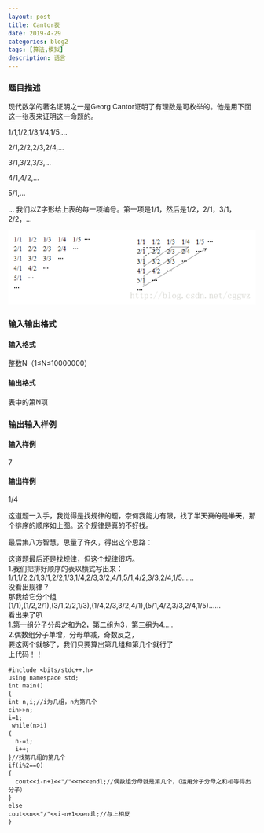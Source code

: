 ```yaml
---
layout: post
title: Cantor表
date: 2019-4-29
categories: blog2
tags: [算法,模拟]
description: 语言
---
```

### 题目描述
现代数学的著名证明之一是Georg Cantor证明了有理数是可枚举的。他是用下面这一张表来证明这一命题的。

1/1,1/2,1/3,1/4,1/5,…<br/>

2/1,2/2,2/3,2/4,…<br/>

3/1,3/2,3/3,…<br/>

4/1,4/2,…<br/>

5/1,…<br/>

… 我们以Z字形给上表的每一项编号。第一项是1/1，然后是1/2，2/1，3/1，2/2，…

![img](/img/4295.png)

### 输入输出格式
#### 输入格式
 
整数N（1≤N≤10000000）<br/>

#### 输出格式

表中的第N项

### 输出输入样例

#### 输入样例
7

#### 输出样例
1/4

这道题一入手，我觉得是找规律的题，奈何我能力有限，找了半天~~真的是半天~~，那个排序的顺序如上图。这个规律是真的不好找。<br/>

最后集八方智慧，思量了许久，得出这个思路：<br/>

这道题最后还是找规律，但这个规律很巧。<br/>
1.我们把排好顺序的表以横式写出来：<br/>
1/1,1/2,2/1,3/1,2/2,1/3,1/4,2/3,3/2,4/1,5/1,4/2,3/3,2/4,1/5…… <br/>
没看出规律？<br/>
那我给它分个组<br/>
(1/1),(1/2,2/1),(3/1,2/2,1/3),(1/4,2/3,3/2,4/1),(5/1,4/2,3/3,2/4,1/5)…… <br/>
看出来了叭<br/>
1.第一组分子分母之和为2，第二组为3，第三组为4.....<br/>
2.偶数组分子单增，分母单减，奇数反之，<br/>
要这两个就够了，我们只要算出第几组和第几个就行了<br/>
上代码！！

    #include <bits/stdc++.h>
    using namespace std;
    int main()
    {
    int n,i;//i为几组，n为第几个
    cin>>n;
    i=1;
     while(n>i)
    {
      n-=i;
      i++;
    }//找第几组的第几个
    if(i%2==0)
    {
      cout<<i-n+1<<"/"<<n<<endl;//偶数组分母就是第几个，（运用分子分母之和相等得出分子）
    }
    else
    cout<<n<<"/"<<i-n+1<<endl;//与上相反
    }

















